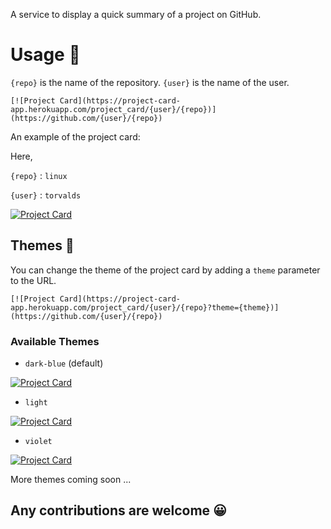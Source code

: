 A service to display a quick summary of a project on GitHub.

# Usage 📖

`{repo}` is the name of the repository.
`{user}` is the name of the user.

```
[![Project Card](https://project-card-app.herokuapp.com/project_card/{user}/{repo})](https://github.com/{user}/{repo})
```

An example of the project card:

Here,

`{repo}` : `linux`

`{user}` : `torvalds`

[![Project Card](https://project-card-app.herokuapp.com/project_card/torvalds/linux)](https://github.com/torvalds/linux)

## Themes 🎨

You can change the theme of the project card by adding a `theme` parameter to the URL.

```
[![Project Card](https://project-card-app.herokuapp.com/project_card/{user}/{repo}?theme={theme})](https://github.com/{user}/{repo})
```

### Available Themes

- `dark-blue` (default)

[![Project Card](https://project-card-app.herokuapp.com/project_card/torvalds/linux?theme=dark-blue)](https://github.com/torvalds/linux)

- `light`

[![Project Card](https://project-card-app.herokuapp.com/project_card/torvalds/linux?theme=light)](https://github.com/torvalds/linux)

- `violet`

[![Project Card](https://project-card-app.herokuapp.com/project_card/torvalds/linux?theme=violet)](https://github.com/torvalds/linux)

More themes coming soon ...

## Any contributions are welcome 😀
